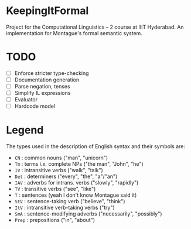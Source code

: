 # KeepingItFormal
Project for the Computational Linguistics – 2 course at IIIT Hyderabad. An implementation for Montague's formal semantic system.

# TODO
- [ ] Enforce stricter type-checking
- [ ] Documentation generation
- [ ] Parse negation, tenses
- [ ] Simplify IL expressions
- [ ] Evaluator
- [ ] Hardcode model

# Legend
The types used in the description of English syntax and their symbols are:

* `CN` : common nouns ("man", "unicorn")
* `Tm` : terms *i.e.* complete NPs ("the man", "John", "he")
* `IV` : intransitive verbs ("walk", "talk")
* `Det` : determiners ("every", "the", "a"/"an")
* `IAV` : adverbs for intrans. verbs ("slowly", "rapidly")
* `TV` : transitive verbs ("see", "like")
* `T` : sentences (yeah I don't know Montague said it)
* `StV` : sentence-taking verb ("believe", "think")
* `ItV` : intransitive verb-taking verbs ("try")
* `SmA` : sentence-modifying adverbs ("necessarily", "possibly")
* `Prep` : prepositions ("in", "about")
